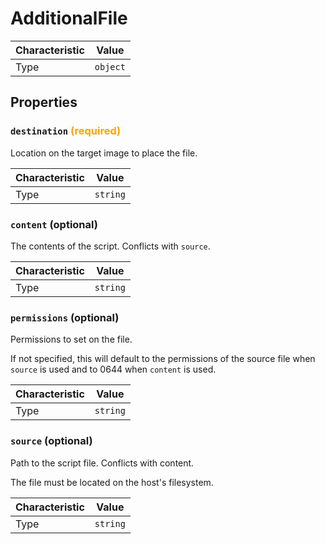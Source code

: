 <!-- THIS FILE IS AUTOMATICALLY GENERATED BY DOCBUILDER, DO NOT EDIT MANUALLY! -->

# AdditionalFile

| Characteristic | Value    |
| -------------- | -------- |
| Type           | `object` |

## Properties

### `destination` **<span style="color:orange;">(required)</span>**

Location on the target image to place the file.

| Characteristic | Value    |
| -------------- | -------- |
| Type           | `string` |

### `content` (optional)

The contents of the script. Conflicts with `source`.

| Characteristic | Value    |
| -------------- | -------- |
| Type           | `string` |

### `permissions` (optional)

Permissions to set on the file.

If not specified, this will default to the permissions of the source file when `source` is used and to 0644 when `content` is used.

| Characteristic | Value    |
| -------------- | -------- |
| Type           | `string` |

### `source` (optional)

Path to the script file. Conflicts with content.

The file must be located on the host's filesystem.

| Characteristic | Value    |
| -------------- | -------- |
| Type           | `string` |

